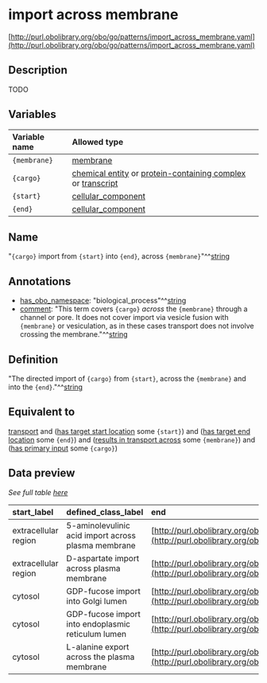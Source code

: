 # import across membrane

[http://purl.obolibrary.org/obo/go/patterns/import_across_membrane.yaml](http://purl.obolibrary.org/obo/go/patterns/import_across_membrane.yaml)

## Description

TODO




## Variables

| Variable name | Allowed type |
|:--------------|:-------------|
| `{membrane}` | [membrane](http://purl.obolibrary.org/obo/GO_0016020) |
| `{cargo}` | [chemical entity](http://purl.obolibrary.org/obo/CHEBI_24431) or [protein-containing complex](http://purl.obolibrary.org/obo/GO_0032991) or [transcript](http://purl.obolibrary.org/obo/SO_0000673) |
| `{start}` | [cellular_component](http://purl.obolibrary.org/obo/GO_0005575) |
| `{end}` | [cellular_component](http://purl.obolibrary.org/obo/GO_0005575) |

## Name

"`{cargo}` import from `{start}` into `{end}`, across `{membrane}`"^^[string](http://www.w3.org/2001/XMLSchema#string)

## Annotations

- [has_obo_namespace](http://www.geneontology.org/formats/oboInOwl#hasOBONamespace): "biological_process"^^[string](http://www.w3.org/2001/XMLSchema#string)
- [comment](http://www.w3.org/2000/01/rdf-schema#comment): "This term covers `{cargo}` *across* the `{membrane}` through a channel or pore. It does not cover import via vesicle fusion with `{membrane}` or vesiculation, as in these cases transport does not involve crossing the membrane."^^[string](http://www.w3.org/2001/XMLSchema#string)

## Definition

"The directed import of `{cargo}` from `{start}`, across the `{membrane}` and into the `{end}`."^^[string](http://www.w3.org/2001/XMLSchema#string)

## Equivalent to

[transport](http://purl.obolibrary.org/obo/GO_0006810)  and ([has target start location](http://purl.obolibrary.org/obo/RO_0002338) some `{start}`)  and ([has target end location](http://purl.obolibrary.org/obo/RO_0002339) some `{end}`)  and ([results in transport across](http://purl.obolibrary.org/obo/RO_0002342) some `{membrane}`)  and ([has primary input](http://purl.obolibrary.org/obo/RO_0004009) some `{cargo}`)







## Data preview

*See full table [here](https://github.com/geneontology/go-ontology/tree/master/src/design_patterns/import_across_membrane.tsv)*

| start_label | defined_class_label | end | start | membrane | cargo_label | cargo | end_label | defined_class | membrane_label |
|:--|:--|:--|:--|:--|:--|:--|:--|:--|:--|
| extracellular region | 5-aminolevulinic acid import across plasma membrane | [http://purl.obolibrary.org/obo/GO_0005829](http://purl.obolibrary.org/obo/GO_0005829) | [http://purl.obolibrary.org/obo/GO_0005576](http://purl.obolibrary.org/obo/GO_0005576) | [http://purl.obolibrary.org/obo/GO_0005886](http://purl.obolibrary.org/obo/GO_0005886) | 5-ammoniolevulinate | [http://purl.obolibrary.org/obo/CHEBI_356416](http://purl.obolibrary.org/obo/CHEBI_356416) | cytosol | [http://purl.obolibrary.org/obo/GO_0140484](http://purl.obolibrary.org/obo/GO_0140484) | plasma membrane |
| extracellular region | D-aspartate import across plasma membrane | [http://purl.obolibrary.org/obo/GO_0005829](http://purl.obolibrary.org/obo/GO_0005829) | [http://purl.obolibrary.org/obo/GO_0005576](http://purl.obolibrary.org/obo/GO_0005576) | [http://purl.obolibrary.org/obo/GO_0005886](http://purl.obolibrary.org/obo/GO_0005886) | D-aspartate(1-) | [http://purl.obolibrary.org/obo/CHEBI_29990](http://purl.obolibrary.org/obo/CHEBI_29990) | cytosol | [http://purl.obolibrary.org/obo/GO_0070779](http://purl.obolibrary.org/obo/GO_0070779) | plasma membrane |
| cytosol | GDP-fucose import into Golgi lumen | [http://purl.obolibrary.org/obo/GO_0005796](http://purl.obolibrary.org/obo/GO_0005796) | [http://purl.obolibrary.org/obo/GO_0005829](http://purl.obolibrary.org/obo/GO_0005829) | [http://purl.obolibrary.org/obo/GO_0000139](http://purl.obolibrary.org/obo/GO_0000139) | GDP-fucose | [http://purl.obolibrary.org/obo/CHEBI_64608](http://purl.obolibrary.org/obo/CHEBI_64608) | Golgi lumen | [http://purl.obolibrary.org/obo/GO_0036085](http://purl.obolibrary.org/obo/GO_0036085) | Golgi membrane |
| cytosol | GDP-fucose import into endoplasmic reticulum lumen | [http://purl.obolibrary.org/obo/GO_0005783](http://purl.obolibrary.org/obo/GO_0005783) | [http://purl.obolibrary.org/obo/GO_0005829](http://purl.obolibrary.org/obo/GO_0005829) | [http://purl.obolibrary.org/obo/GO_0005789](http://purl.obolibrary.org/obo/GO_0005789) | GDP-fucose | [http://purl.obolibrary.org/obo/CHEBI_64608](http://purl.obolibrary.org/obo/CHEBI_64608) | endoplasmic reticulum | [http://purl.obolibrary.org/obo/GO_0036084](http://purl.obolibrary.org/obo/GO_0036084) | endoplasmic reticulum membrane |
| cytosol | L-alanine export across the plasma membrane | [http://purl.obolibrary.org/obo/GO_0005576](http://purl.obolibrary.org/obo/GO_0005576) | [http://purl.obolibrary.org/obo/GO_0005829](http://purl.obolibrary.org/obo/GO_0005829) | [http://purl.obolibrary.org/obo/GO_0005886](http://purl.obolibrary.org/obo/GO_0005886) | L-alanine zwitterion | [http://purl.obolibrary.org/obo/CHEBI_57972](http://purl.obolibrary.org/obo/CHEBI_57972) | extracellular region | [http://purl.obolibrary.org/obo/GO_0140406](http://purl.obolibrary.org/obo/GO_0140406) | plasma membrane |


